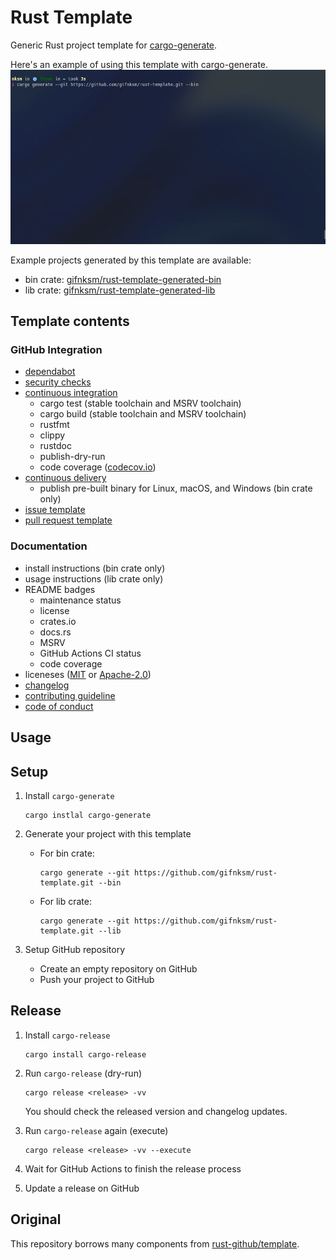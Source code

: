 # Rust Template

Generic Rust project template for [cargo-generate].

Here's an example of using this template with cargo-generate.
![demo](demo.apng)

Example projects generated by this template are available:

* bin crate: [gifnksm/rust-template-generated-bin](https://github.com/gifnksm/rust-template-generated-bin)
* lib crate: [gifnksm/rust-template-generated-lib](https://github.com/gifnksm/rust-template-generated-lib)

[cargo-generate]: https://github.com/cargo-generate/cargo-generate

## Template contents

### GitHub Integration

* [dependabot](./template/.github/dependabot.yml)
* [security checks](./template/.github/workflows/audit.yml)
* [continuous integration](./template/.github/workflows/ci.yml)
  * cargo test (stable toolchain and MSRV toolchain)
  * cargo build (stable toolchain and MSRV toolchain)
  * rustfmt
  * clippy
  * rustdoc
  * publish-dry-run
  * code coverage ([codecov.io])
* [continuous delivery](./template/.github/workflows/cd.yml)
  * publish pre-built binary for Linux, macOS, and Windows (bin crate only)
* [issue template](./template/.github/ISSUE_TEMPLATE/)
* [pull request template](./template/.github/PULL_REQUEST_TEMPLATE.md)

[codecov.io]: https://about.codecov.io/

### Documentation

* install instructions (bin crate only)
* usage instructions (lib crate only)
* README badges
  * maintenance status
  * license
  * crates.io
  * docs.rs
  * MSRV
  * GitHub Actions CI status
  * code coverage
* liceneses ([MIT](./template/LICENSE-MIT) or [Apache-2.0](./template/LICENSE-APACHE))
* [changelog](./template/CHANGELOG.md)
* [contributing guideline](./template/CONTRIBUTING.md)
* [code of conduct](./template/CODE_OF_CONDUCT.md)

## Usage

## Setup

1. Install `cargo-generate`

    ```console
    cargo instlal cargo-generate
    ````

2. Generate your project with this template

    * For bin crate:

      ```console
      cargo generate --git https://github.com/gifnksm/rust-template.git --bin
      ````

    * For lib crate:

      ```console
      cargo generate --git https://github.com/gifnksm/rust-template.git --lib
      ````

3. Setup GitHub repository
    * Create an empty repository on GitHub
    * Push your project to GitHub

## Release

1. Install `cargo-release`

    ```console
    cargo install cargo-release
    ```

2. Run `cargo-release` (dry-run)

    ```console
    cargo release <release> -vv
    ```

    You should check the released version and changelog updates.

3. Run `cargo-release` again (execute)

    ```console
    cargo release <release> -vv --execute
    ```

4. Wait for GitHub Actions to finish the release process

5. Update a release on GitHub

## Original

This repository borrows many components from [rust-github/template].

[rust-github/template]: https://github.com/rust-github/template
